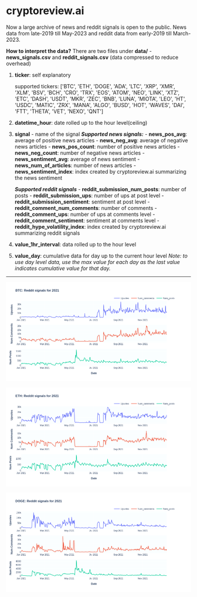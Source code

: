 # cryptoreview.ai

Now a large archive of news and reddit signals is open to the public. News data from late-2019 till May-2023 and reddit data from early-2019 till March-2023.

**How to interpret the data?**
There are two files under **data/** - **news_signals.csv** and **reddit_signals.csv** (data compressed to reduce overhead)
1) **ticker**: self explanatory

	supported tickers:
	['BTC', 'ETH', 'DOGE', 'ADA', 'LTC', 'XRP', 'XMR', 'XLM', 'BSV', 'BCH', 'CRO', 'TRX', 'EOS', 'ATOM', 'NEO', 'LINK', 'XTZ', 'ETC', 'DASH', 'USDT', 'MKR', 'ZEC', 'BNB', 'LUNA', 'MIOTA', 'LEO', 'HT', 'USDC', 'MATIC', 'ZRX', 'MANA', 'ALGO', 'BUSD', 'HOT', 'WAVES', 'DAI', 'FTT', 'THETA', 'VET', 'NEXO', 'QNT']
2) **datetime_hour**: date rolled up to the hour level(ceiling)
3) **signal** - name of the signal
	***Supported news signals:***
		- **news_pos_avg**: average of positive news articles
		- **news_neg_avg**: average of negative news articles
		- **news_pos_count**: number of positive news articles
		- **news_neg_count**: number of negative news articles
		- **news_sentiment_avg**: average of news sentiment
		- **news_num_of_articles**: number of news articles
		- **news_sentiment_index**: index created by cryptoreview.ai summarizing the news sentiment

    ***Supported reddit signals***
		- **reddit_submission_num_posts**: number of posts
		- **reddit_submission_ups**: number of ups at post level
		- **reddit_submission_sentiment**: sentiment at post level
		- **reddit_comment_num_comments**: number of comments
		- **reddit_comment_ups**: number of ups at comments level
		- **reddit_comment_sentiment**: sentiment at comments level
		- **reddit_hype_volatility_index**: index created by cryptoreview.ai summarizing reddit signals

4. **value_1hr_interval**: data rolled up to the hour level

5. **value_day**: cumulative data for day up to the current hour level
*Note: to use day level data, use the max value for each day as the last value indicates cumulative value for that day.*

---
![Alt text](extras/btc.png?raw=true "Bitcoin data - 2021")


![Alt text](extras/eth.png?raw=true "Ethereum data - 2021")


![Alt text](extras/doge.png?raw=true "Dogecoin data - 2021")

